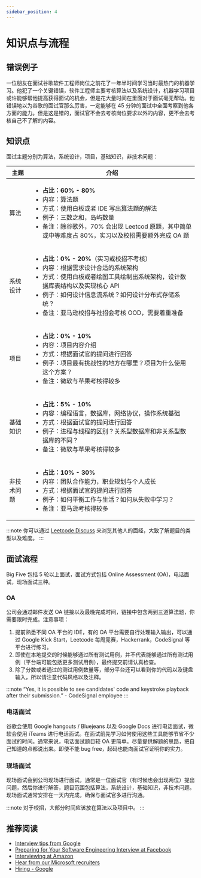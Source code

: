 ```yaml
---
sidebar_position: 4
---
```


# 知识点与流程


## 错误例子
一位朋友在面试谷歌软件工程师岗位之前花了一年半时间学习当时最热门的机器学习。他犯了一个关键错误，软件工程师主要考核算法以及系统设计，机器学习项目或许能够帮他提高获得面试的机会，但是花大量时间在里面对于面试毫无帮助。他错误地以为谷歌的面试官那么厉害，一定能够在 45 分钟的面试中全面考察到他各方面的能力。但是这是错的，面试官不会去考核岗位要求以外的内容，更不会去考核自己不了解的内容。

## 知识点
面试主题分别为算法，系统设计，项目，基础知识，非技术问题：

| 主题        | 介绍 |
| ----------- | ---- |
| 算法        | <ul><li><b>占比：60% - 80%</b></li><li>内容：算法题</li><li>方式：使用白板或者 IDE 写出算法题的解法</li><li>例子：三数之和，岛屿数量</li><li>备注：除谷歌外，70% 会出现 Leetcod 原题，其中简单或中等难度占 80%，实习以及校招需要额外完成 OA 题</li></ul>|
| 系统设计    | <ul><li><b>占比：0% - 20%</b>（实习或校招不考核）</li><li>内容：根据需求设计合适的系统架构</li><li>方式：使用白板或者绘图工具绘制出系统架构，设计数据库表结构以及实现核心 API</li><li>例子：如何设计信息流系统？如何设计分布式存储系统？</li><li>备注：亚马逊校招与社招会考核 OOD，需要着重准备</li></ul>|
| 项目        | <ul><li><b>占比：0% - 10%</b></li><li>内容：项目内容介绍</li><li>方式：根据面试官的提问进行回答</li><li>例子：项目最有挑战性的地方在哪里？项目为什么使用这个方案？</li><li>备注：微软与苹果考核得较多</li></ul>|
| 基础知识    | <ul><li><b>占比：5% - 10%</b></li><li>内容：编程语言，数据库，网络协议，操作系统基础</li><li>方式：根据面试官的提问进行回答</li><li>例子：进程与线程的区别？关系型数据库和非关系型数据库的不同？</li><li>备注：微软与苹果考核得较多</li></ul>|
| 非技术问题   | <ul><li><b>占比：10% - 30%</b></li><li>内容：团队合作能力，职业规划与个人成长</li><li>方式：根据面试官的提问进行回答</li><li>例子：如何平衡工作与生活？如何从失败中学习？</li><li>备注：亚马逊考核得较多</li></ul>|

:::note
你可以通过 [Leetcode Discuss](https://leetcode.com/discuss/interview-question?currentPage=1&orderBy=hot&query=) 来浏览其他人的面经，大致了解题目的类型以及难度。
:::

## 面试流程
Big Five 包括 5 轮以上面试，面试方式包括 Online Assessment (OA)，电话面试，现场面试三种。

### OA
公司会通过邮件发送 OA 链接以及最晚完成时间，链接中包含两到三道算法题，你需要限时完成。注意事项：

1. 提前熟悉不同 OA 平台的 IDE，有的 OA 平台需要自行处理输入输出，可以通过 Google Kick Start，Leetcode 每周竞赛，Hackerrank，CodeSignal 等平台进行练习。
2. 即使在本地提交的时候能够通过所有测试用例，并不代表能够通过所有测试用例（平台端可能包括更多测试用例），最终提交前请认真检查。
3. 除了分数或者通过的测试用例数量等，部分平台还可以看到你的代码以及键盘输入，所以请注意代码风格以及注释。

:::note
“Yes, it is possible to see candidates' code and keystroke playback after their submission.” - CodeSignal employee
:::

### 电话面试
谷歌会使用 Google hangouts / Bluejeans 以及 Google Docs 进行电话面试，微软会使用 iTeams 进行电话面试。在面试前先学习如何使用这些工具能够节省不少面试的时间。通常来说，电话面试题目较 OA 更简单。尽量提供解题的思路，把自己知道的点都说出来。即使不能 bug free，起码也能向面试官证明你的实力。

### 现场面试
现场面试会到公司现场进行面试，通常是一位面试官（有时候也会出现两位）提出问题，然后你进行解答，题目范围包括算法，系统设计，基础知识，非技术问题。现场面试通常安排在一天内完成，确保与面试官多进行沟通。

:::note
对于校招，大部分时间应该放在算法以及项目中。
:::

## 推荐阅读

- [Interview tips from Google](https://careers.google.com/interview-tips/)
- [Preparing for Your Software Engineering Interview at Facebook](https://www.facebook.com/careers/life/preparing-for-your-software-engineering-interview-at-facebook)
- [Interviewing at Amazon](https://www.amazon.jobs/en/landing_pages/interviewing-at-amazon)
- [Hear from our Microsoft recruiters](https://careers.microsoft.com/u/us/en/interviewtips)
- [Hiring - Google](https://rework.withgoogle.com/subjects/hiring/)
